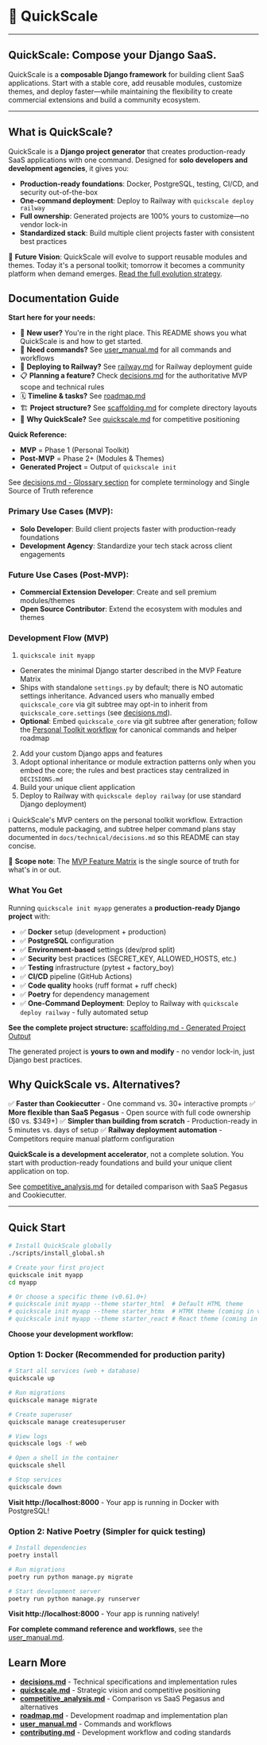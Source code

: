 # 🚀 QuickScale

<!--
README.md - User-Focused Introduction

PURPOSE: This file serves as the first contact point for users, developers, and evaluators visiting the QuickScale project.

CONTENT GUIDELINES:
- Keep content user-facing and accessible to newcomers
- Focus on "what" and "how to get started" rather than "why" or technical details
- Include quick examples and development workflows
- Avoid deep architectural explanations (those belong in DECISIONS.md)
- Avoid competitive analysis or strategic context (those belong in QUICKSCALE.md)
- Maximum length: ~200 lines to ensure quick readability
- Link to other documents for detailed information

TARGET AUDIENCE: New users, potential adopters, GitHub visitors, developers evaluating QuickScale
-->

---

## QuickScale: Compose your Django SaaS.

QuickScale is a **composable Django framework** for building client SaaS applications. Start with a stable core, add reusable modules, customize themes, and deploy faster—while maintaining the flexibility to create commercial extensions and build a community ecosystem.

---

## What is QuickScale?

QuickScale is a **Django project generator** that creates production-ready SaaS applications with one command. Designed for **solo developers and development agencies**, it gives you:

- **Production-ready foundations**: Docker, PostgreSQL, testing, CI/CD, and security out-of-the-box
- **One-command deployment**: Deploy to Railway with `quickscale deploy railway`
- **Full ownership**: Generated projects are 100% yours to customize—no vendor lock-in
- **Standardized stack**: Build multiple client projects faster with consistent best practices

🧭 **Future Vision**: QuickScale will evolve to support reusable modules and themes. Today it's a personal toolkit; tomorrow it becomes a community platform when demand emerges. [Read the full evolution strategy](./docs/overview/quickscale.md#evolution-strategy-personal-toolkit-first).

## Documentation Guide

**Start here for your needs:**
- 📖 **New user?** You're in the right place. This README shows you what QuickScale is and how to get started.
- 🔧 **Need commands?** See [user_manual.md](./docs/technical/user_manual.md) for all commands and workflows
- 🚀 **Deploying to Railway?** See [railway.md](./docs/deployment/railway.md) for Railway deployment guide
- 📋 **Planning a feature?** Check [decisions.md](./docs/technical/decisions.md) for the authoritative MVP scope and technical rules
- 🗓️ **Timeline & tasks?** See [roadmap.md](./docs/technical/roadmap.md)
- 🏗️ **Project structure?** See [scaffolding.md](./docs/technical/scaffolding.md) for complete directory layouts
- 🎯 **Why QuickScale?** See [quickscale.md](./docs/overview/quickscale.md) for competitive positioning

**Quick Reference:**
- **MVP** = Phase 1 (Personal Toolkit)
- **Post-MVP** = Phase 2+ (Modules & Themes)
- **Generated Project** = Output of `quickscale init`

See [decisions.md - Glossary section](./docs/technical/decisions.md#document-responsibilities-short) for complete terminology and Single Source of Truth reference


### Primary Use Cases (MVP):
- **Solo Developer**: Build client projects faster with production-ready foundations
- **Development Agency**: Standardize your tech stack across client engagements

### Future Use Cases (Post-MVP):
- **Commercial Extension Developer**: Create and sell premium modules/themes
- **Open Source Contributor**: Extend the ecosystem with modules and themes

### Development Flow (MVP)
1. `quickscale init myapp`
  - Generates the minimal Django starter described in the MVP Feature Matrix
  - Ships with standalone `settings.py` by default; there is NO automatic settings inheritance. Advanced users who manually embed `quickscale_core` via git subtree may opt-in to inherit from `quickscale_core.settings` (see [decisions.md](./docs/technical/decisions.md#mvp-feature-matrix-authoritative)).
  - **Optional**: Embed `quickscale_core` via git subtree after generation; follow the [Personal Toolkit workflow](./docs/technical/decisions.md#integration-note-personal-toolkit-git-subtree) for canonical commands and helper roadmap
2. Add your custom Django apps and features
3. Adopt optional inheritance or module extraction patterns only when you embed the core; the rules and best practices stay centralized in `DECISIONS.md`
4. Build your unique client application
5. Deploy to Railway with `quickscale deploy railway` (or use standard Django deployment)

ℹ️ QuickScale's MVP centers on the personal toolkit workflow. Extraction patterns, module packaging, and subtree helper command plans stay documented in `docs/technical/decisions.md` so this README can stay concise.

🔎 **Scope note**: The [MVP Feature Matrix](./docs/technical/decisions.md#mvp-feature-matrix-authoritative) is the single source of truth for what's in or out.

### What You Get

Running `quickscale init myapp` generates a **production-ready Django project** with:

- ✅ **Docker** setup (development + production)
- ✅ **PostgreSQL** configuration
- ✅ **Environment-based** settings (dev/prod split)
- ✅ **Security** best practices (SECRET_KEY, ALLOWED_HOSTS, etc.)
- ✅ **Testing** infrastructure (pytest + factory_boy)
- ✅ **CI/CD** pipeline (GitHub Actions)
- ✅ **Code quality** hooks (ruff format + ruff check)
- ✅ **Poetry** for dependency management
- ✅ **One-Command Deployment**: Deploy to Railway with `quickscale deploy railway` - fully automated setup

**See the complete project structure:** [scaffolding.md - Generated Project Output](./docs/technical/scaffolding.md#5-generated-project-output)

The generated project is **yours to own and modify** - no vendor lock-in, just Django best practices.

## Why QuickScale vs. Alternatives?

✅ **Faster than Cookiecutter** - One command vs. 30+ interactive prompts
✅ **More flexible than SaaS Pegasus** - Open source with full code ownership ($0 vs. $349+)
✅ **Simpler than building from scratch** - Production-ready in 5 minutes vs. days of setup
✅ **Railway deployment automation** - Competitors require manual platform configuration

**QuickScale is a development accelerator**, not a complete solution. You start with production-ready foundations and build your unique client application on top.

See [competitive_analysis.md](./docs/overview/competitive_analysis.md) for detailed comparison with SaaS Pegasus and Cookiecutter.

---


## Quick Start

```bash
# Install QuickScale globally
./scripts/install_global.sh

# Create your first project
quickscale init myapp
cd myapp

# Or choose a specific theme (v0.61.0+)
# quickscale init myapp --theme starter_html  # Default HTML theme
# quickscale init myapp --theme starter_htmx  # HTMX theme (coming in v0.67.0)
# quickscale init myapp --theme starter_react # React theme (coming in v0.68.0)
```

**Choose your development workflow:**

### Option 1: Docker (Recommended for production parity)

```bash
# Start all services (web + database)
quickscale up

# Run migrations
quickscale manage migrate

# Create superuser
quickscale manage createsuperuser

# View logs
quickscale logs -f web

# Open a shell in the container
quickscale shell

# Stop services
quickscale down
```

**Visit http://localhost:8000** - Your app is running in Docker with PostgreSQL!

### Option 2: Native Poetry (Simpler for quick testing)

```bash
# Install dependencies
poetry install

# Run migrations
poetry run python manage.py migrate

# Start development server
poetry run python manage.py runserver
```

**Visit http://localhost:8000** - Your app is running natively!

**For complete command reference and workflows**, see the [user_manual.md](./docs/technical/user_manual.md).

## Learn More

- **[decisions.md](./docs/technical/decisions.md)** - Technical specifications and implementation rules
- **[quickscale.md](./docs/overview/quickscale.md)** - Strategic vision and competitive positioning
- **[competitive_analysis.md](./docs/overview/competitive_analysis.md)** - Comparison vs SaaS Pegasus and alternatives
- **[roadmap.md](./docs/technical/roadmap.md)** - Development roadmap and implementation plan
- **[user_manual.md](./docs/technical/user_manual.md)** - Commands and workflows
- **[contributing.md](./docs/contrib/contributing.md)** - Development workflow and coding standards
